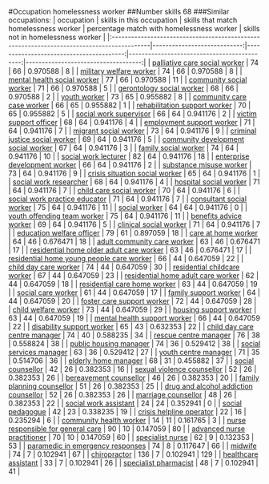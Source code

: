 #Occupation homelessness worker
##Number skills 68
###Similar occupations:
| occupation                                                                                |   skills in this occupation |   skills that match homelessness worker |   percentage match with homelessness worker |   skills not in homelessness worker |
|:------------------------------------------------------------------------------------------|----------------------------:|----------------------------------------:|--------------------------------------------:|------------------------------------:|
| [palliative care social worker](palliative_care_social_worker.md)                         |                          74 |                                      66 |                                    0.970588 |                                   8 |
| [military welfare worker](military_welfare_worker.md)                                     |                          74 |                                      66 |                                    0.970588 |                                   8 |
| [mental health social worker](mental_health_social_worker.md)                             |                          77 |                                      66 |                                    0.970588 |                                  11 |
| [community social worker](community_social_worker.md)                                     |                          71 |                                      66 |                                    0.970588 |                                   5 |
| [gerontology social worker](gerontology_social_worker.md)                                 |                          68 |                                      66 |                                    0.970588 |                                   2 |
| [youth worker](youth_worker.md)                                                           |                          73 |                                      65 |                                    0.955882 |                                   8 |
| [community care case worker](community_care_case_worker.md)                               |                          66 |                                      65 |                                    0.955882 |                                   1 |
| [rehabilitation support worker](rehabilitation_support_worker.md)                         |                          70 |                                      65 |                                    0.955882 |                                   5 |
| [social work supervisor](social_work_supervisor.md)                                       |                          66 |                                      64 |                                    0.941176 |                                   2 |
| [victim support officer](victim_support_officer.md)                                       |                          68 |                                      64 |                                    0.941176 |                                   4 |
| [employment support worker](employment_support_worker.md)                                 |                          71 |                                      64 |                                    0.941176 |                                   7 |
| [migrant social worker](migrant_social_worker.md)                                         |                          73 |                                      64 |                                    0.941176 |                                   9 |
| [criminal justice social worker](criminal_justice_social_worker.md)                       |                          69 |                                      64 |                                    0.941176 |                                   5 |
| [community development social worker](community_development_social_worker.md)             |                          67 |                                      64 |                                    0.941176 |                                   3 |
| [family social worker](family_social_worker.md)                                           |                          74 |                                      64 |                                    0.941176 |                                  10 |
| [social work lecturer](social_work_lecturer.md)                                           |                          82 |                                      64 |                                    0.941176 |                                  18 |
| [enterprise development worker](enterprise_development_worker.md)                         |                          66 |                                      64 |                                    0.941176 |                                   2 |
| [substance misuse worker](substance_misuse_worker.md)                                     |                          73 |                                      64 |                                    0.941176 |                                   9 |
| [crisis situation social worker](crisis_situation_social_worker.md)                       |                          65 |                                      64 |                                    0.941176 |                                   1 |
| [social work researcher](social_work_researcher.md)                                       |                          68 |                                      64 |                                    0.941176 |                                   4 |
| [hospital social worker](hospital_social_worker.md)                                       |                          71 |                                      64 |                                    0.941176 |                                   7 |
| [child care social worker](child_care_social_worker.md)                                   |                          70 |                                      64 |                                    0.941176 |                                   6 |
| [social work practice educator](social_work_practice_educator.md)                         |                          71 |                                      64 |                                    0.941176 |                                   7 |
| [consultant social worker](consultant_social_worker.md)                                   |                          75 |                                      64 |                                    0.941176 |                                  11 |
| [social worker](social_worker.md)                                                         |                          64 |                                      64 |                                    0.941176 |                                   0 |
| [youth offending team worker](youth_offending_team_worker.md)                             |                          75 |                                      64 |                                    0.941176 |                                  11 |
| [benefits advice worker](benefits_advice_worker.md)                                       |                          69 |                                      64 |                                    0.941176 |                                   5 |
| [clinical social worker](clinical_social_worker.md)                                       |                          71 |                                      64 |                                    0.941176 |                                   7 |
| [education welfare officer](education_welfare_officer.md)                                 |                          79 |                                      61 |                                    0.897059 |                                  18 |
| [care at home worker](care_at_home_worker.md)                                             |                          64 |                                      46 |                                    0.676471 |                                  18 |
| [adult community care worker](adult_community_care_worker.md)                             |                          63 |                                      46 |                                    0.676471 |                                  17 |
| [residential home older adult care worker](residential_home_older_adult_care_worker.md)   |                          63 |                                      46 |                                    0.676471 |                                  17 |
| [residential home young people care worker](residential_home_young_people_care_worker.md) |                          66 |                                      44 |                                    0.647059 |                                  22 |
| [child day care worker](child_day_care_worker.md)                                         |                          74 |                                      44 |                                    0.647059 |                                  30 |
| [residential childcare worker](residential_childcare_worker.md)                           |                          67 |                                      44 |                                    0.647059 |                                  23 |
| [residential home adult care worker](residential_home_adult_care_worker.md)               |                          62 |                                      44 |                                    0.647059 |                                  18 |
| [residential care home worker](residential_care_home_worker.md)                           |                          63 |                                      44 |                                    0.647059 |                                  19 |
| [social care worker](social_care_worker.md)                                               |                          61 |                                      44 |                                    0.647059 |                                  17 |
| [family support worker](family_support_worker.md)                                         |                          64 |                                      44 |                                    0.647059 |                                  20 |
| [foster care support worker](foster_care_support_worker.md)                               |                          72 |                                      44 |                                    0.647059 |                                  28 |
| [child welfare worker](child_welfare_worker.md)                                           |                          73 |                                      44 |                                    0.647059 |                                  29 |
| [housing support worker](housing_support_worker.md)                                       |                          63 |                                      44 |                                    0.647059 |                                  19 |
| [mental health support worker](mental_health_support_worker.md)                           |                          66 |                                      44 |                                    0.647059 |                                  22 |
| [disability support worker](disability_support_worker.md)                                 |                          65 |                                      43 |                                    0.632353 |                                  22 |
| [child day care centre manager](child_day_care_centre_manager.md)                         |                          74 |                                      40 |                                    0.588235 |                                  34 |
| [rescue centre manager](rescue_centre_manager.md)                                         |                          76 |                                      38 |                                    0.558824 |                                  38 |
| [public housing manager](public_housing_manager.md)                                       |                          74 |                                      36 |                                    0.529412 |                                  38 |
| [social services manager](social_services_manager.md)                                     |                          63 |                                      36 |                                    0.529412 |                                  27 |
| [youth centre manager](youth_centre_manager.md)                                           |                          71 |                                      35 |                                    0.514706 |                                  36 |
| [elderly home manager](elderly_home_manager.md)                                           |                          68 |                                      31 |                                    0.455882 |                                  37 |
| [social counsellor](social_counsellor.md)                                                 |                          42 |                                      26 |                                    0.382353 |                                  16 |
| [sexual violence counsellor](sexual_violence_counsellor.md)                               |                          52 |                                      26 |                                    0.382353 |                                  26 |
| [bereavement counsellor](bereavement_counsellor.md)                                       |                          46 |                                      26 |                                    0.382353 |                                  20 |
| [family planning counsellor](family_planning_counsellor.md)                               |                          51 |                                      26 |                                    0.382353 |                                  25 |
| [drug and alcohol addiction counsellor](drug_and_alcohol_addiction_counsellor.md)         |                          52 |                                      26 |                                    0.382353 |                                  26 |
| [marriage counsellor](marriage_counsellor.md)                                             |                          48 |                                      26 |                                    0.382353 |                                  22 |
| [social work assistant](social_work_assistant.md)                                         |                          24 |                                      24 |                                    0.352941 |                                   0 |
| [social pedagogue](social_pedagogue.md)                                                   |                          42 |                                      23 |                                    0.338235 |                                  19 |
| [crisis helpline operator](crisis_helpline_operator.md)                                   |                          22 |                                      16 |                                    0.235294 |                                   6 |
| [community health worker](community_health_worker.md)                                     |                          14 |                                      11 |                                    0.161765 |                                   3 |
| [nurse responsible for general care](nurse_responsible_for_general_care.md)               |                          90 |                                      10 |                                    0.147059 |                                  80 |
| [advanced nurse practitioner](advanced_nurse_practitioner.md)                             |                          70 |                                      10 |                                    0.147059 |                                  60 |
| [specialist nurse](specialist_nurse.md)                                                   |                          62 |                                       9 |                                    0.132353 |                                  53 |
| [paramedic in emergency responses](paramedic_in_emergency_responses.md)                   |                          74 |                                       8 |                                    0.117647 |                                  66 |
| [midwife](midwife.md)                                                                     |                          74 |                                       7 |                                    0.102941 |                                  67 |
| [chiropractor](chiropractor.md)                                                           |                         136 |                                       7 |                                    0.102941 |                                 129 |
| [healthcare assistant](healthcare_assistant.md)                                           |                          33 |                                       7 |                                    0.102941 |                                  26 |
| [specialist pharmacist](specialist_pharmacist.md)                                         |                          48 |                                       7 |                                    0.102941 |                                  41 |
